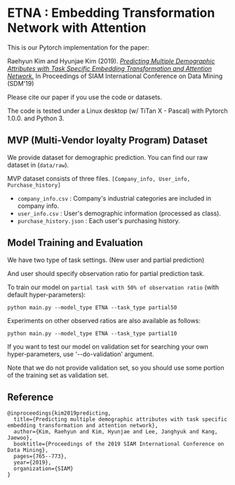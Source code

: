 # ETNA : Embedding Transformation Network with Attention

This is our Pytorch implementation for the paper:

Raehyun Kim and Hyunjae Kim (2019). *[Predicting Multiple Demographic Attributes with Task Specific Embedding Transformation and Attention Network.](https://arxiv.org/abs/1903.10144)* In Proceedings of SIAM International Conference on Data Mining (SDM'19)

Please cite our paper if you use the code or datasets.

The code is tested under a Linux desktop (w/ TiTan X - Pascal) with Pytorch 1.0.0. and Python 3.


## MVP (Multi-Vendor loyalty Program) Dataset
We provide dataset for demographic prediction. You can find our raw dataset in (`data/raw`).

MVP dataset consists of three files. `[Company_info, User_info, Purchase_history]`

* `company_info.csv` : Company's industrial categories are included in company info.
* `user_info.csv` : User's demographic information (processed as class).
* `purchase_history.json` : Each user's purchasing history.

## Model Training and Evaluation
We have two type of task settings. (New user and partial prediction)

And user should specify observation ratio for  partial prediction task.

To train our model on `partial task with 50% of observation ratio` (with default hyper-parameters): 

```
python main.py --model_type ETNA --task_type partial50 
```

Experiments on other observed ratios are also available as follows:
```
python main.py --model_type ETNA --task_type partial10 
```

If you want to test our model on validation set for searching your own hyper-parameters, use '--do-validation' argument.

Note that we do not provide validation set, so you should use some portion of the training set as validation set.


## Reference
```
@inproceedings{kim2019predicting,
  title={Predicting multiple demographic attributes with task specific embedding transformation and attention network},
  author={Kim, Raehyun and Kim, Hyunjae and Lee, Janghyuk and Kang, Jaewoo},
  booktitle={Proceedings of the 2019 SIAM International Conference on Data Mining},
  pages={765--773},
  year={2019},
  organization={SIAM}
}
```
